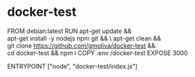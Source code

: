 # docker-test

FROM debian:latest
RUN apt-get update && \
    apt-get install -y nodejs npm git && \ 
    apt-get clean && \
    git clone https://github.com/gmoliva/docker-test && \
    cd docker-test && npm i
COPY .env /docker-test
EXPOSE 3000


ENTRYPOINT ["node", "docker-test/index.js"]

